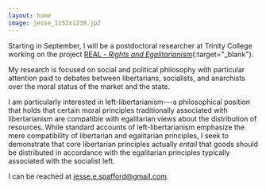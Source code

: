 ```yaml
---
layout: home
image: jesse_1152x1239.jp2
---
```


Starting in September, I will be a postdoctoral researcher at Trinity College working on the project [REAL - _Rights and Egalitarianism_](https://www.tcd.ie/Philosophy/assets/pdfs/phd2019.pdf){:target="_blank"}. 

My research is focused on social and political philosophy with particular attention paid to debates between libertarians, socialists, and anarchists over the moral status of the market and the state.

I am particularly interested in left-libertarianism---a philosophical position that holds that certain moral principles traditionally associated with libertarianism are compatible with egalitarian views about the distribution of resources. While standard accounts of left-libertarianism emphasize the mere compatibility of libertarian and egalitarian principles, I seek to demonstrate that core libertarian principles actually _entail_ that goods should be distributed in accordance with the egalitarian principles typically associated with the socialist left.

I can be reached at jesse.e.spafford@gmail.com.
